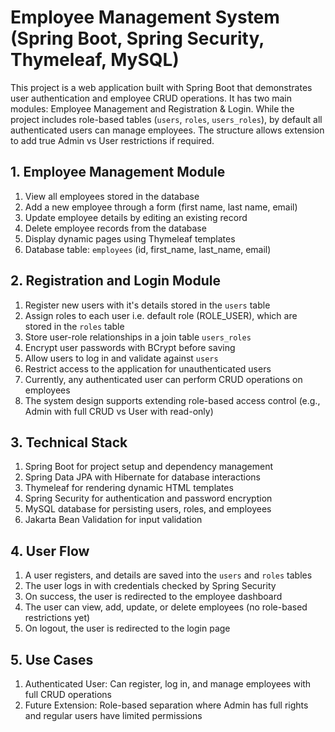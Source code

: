 # Employee Management System (Spring Boot, Spring Security, Thymeleaf, MySQL)

This project is a web application built with Spring Boot that demonstrates user authentication and employee CRUD operations. It has two main modules: Employee Management and Registration & Login. While the project includes role-based tables (`users`, `roles`, `users_roles`), by default all authenticated users can manage employees. The structure allows extension to add true Admin vs User restrictions if required.

## 1. Employee Management Module
1. View all employees stored in the database  
2. Add a new employee through a form (first name, last name, email)  
3. Update employee details by editing an existing record  
4. Delete employee records from the database  
5. Display dynamic pages using Thymeleaf templates  
6. Database table: `employees` (id, first_name, last_name, email)  

## 2. Registration and Login Module
1. Register new users with it's details stored in the `users` table  
2. Assign roles to each user i.e. default role (ROLE_USER), which are stored in the `roles` table
3. Store user-role relationships in a join table `users_roles`  
4. Encrypt user passwords with BCrypt before saving  
5. Allow users to log in and validate against `users`  
6. Restrict access to the application for unauthenticated users  
7. Currently, any authenticated user can perform CRUD operations on employees  
8. The system design supports extending role-based access control (e.g., Admin with full CRUD vs User with read-only)  

## 3. Technical Stack
1. Spring Boot for project setup and dependency management  
2. Spring Data JPA with Hibernate for database interactions  
3. Thymeleaf for rendering dynamic HTML templates  
4. Spring Security for authentication and password encryption  
5. MySQL database for persisting users, roles, and employees  
6. Jakarta Bean Validation for input validation  

## 4. User Flow
1. A user registers, and details are saved into the `users` and `roles` tables  
2. The user logs in with credentials checked by Spring Security  
3. On success, the user is redirected to the employee dashboard  
4. The user can view, add, update, or delete employees (no role-based restrictions yet)  
5. On logout, the user is redirected to the login page  

## 5. Use Cases
1. Authenticated User: Can register, log in, and manage employees with full CRUD operations  
2. Future Extension: Role-based separation where Admin has full rights and regular users have limited permissions
